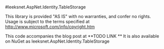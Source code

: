 ﻿#leeksnet.AspNet.Identity.TableStorage

This library is provided "AS IS" with no warranties, and confer no rights. Usage is subject to the terms specified at http://www.microsoft.com/info/cpyright.htm

This code accompanies the blog post at **TODO LINK **
It is also available on NuGet as leeksnet.AspNet.Identity.TableStorage